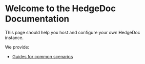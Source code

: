 # Welcome to the HedgeDoc Documentation

This page should help you host and configure your own HedgeDoc instance.

We provide: 
- [Guides for common scenarios](guides/index.md)
 
